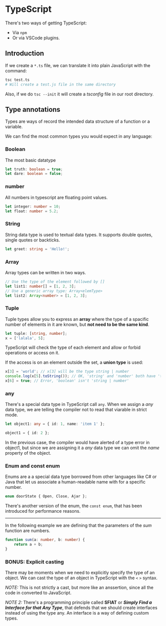 # TypeScript

There's two ways of getting TypeScript:

- Via `npm`
- Or via VSCode plugins.

## Introduction

If we create a `*.ts` file, we can translate it into plain JavaScript with the command:

```zsh
tsc test.ts
# Will create a test.js file in the same directory
```

Also, if we do `tsc --init` it will create a *tsconfig* file in our root directory.

## Type annotations

Types are ways of record the intended data structure of a function or a variable.

We can find the most common types you would expect in any language:

### Boolean

The most basic datatype

```typescript
let truth: boolean = true;
let dare: boolean = false;
```

### number

All numbers in typescript are floating point values.

```typescript
let integer: number = 10;
let float: number = 5.2;
```

### String

String data type is used to textual data types. It supports double quotes, single quotes or backticks.

```typescript
let greet: string = 'Hello!';
```

### Array

Array types can be written in two ways.

```typescript
// Use the type of the element followed by []
let list1: number[] = [1, 2, 3];
// Use a generic array type: Array<elemType>
let list2: Array<number> = [1, 2, 3];
```

### Tuple

Tuple types allow you to express an **array** where the type of a spacific number of elements in it are known, but **not need to be the same kind**.

```typescript
let tuple: [string, number];
x = ['lalala', 5];
```

TypeScript will check the type of each element and allow or forbid operations or access on it.

If the access is on an element outside the set, a **union type** is used:

```typescript
x[3] = 'world'; // x[3] will be the type string | number
console.log(x[5].toString()); // OK, 'string' and 'number' both have 'toString'
x[6] = true; // Error, 'boolean' isn't 'string | number'
```

### any

There's a special data type in TypeScript call `any`.
When we assign a *any* data type, we are telling the compiler not to read that viarable in strict mode.

```typescript
let object1: any = { id: 1, name: 'item 1' };

object1 = { id: 2 };
```

In the previous case, the compiler would have alerted of a type error in object1, but since we are assigning it a *any* data type we can omit the *name* property of the object.

### Enum and const enum

Enums are a a special data type borrowed from other languages like C# or Java that let us associate a human-readable name with for a specific number.

```typescript
enum doorState { Open, Close, Ajar };
```

There's another version of the enum, the `const enum`, that has been introduced for performance reasons.

---

In the following example we are defining that the parameters of the _sum_ function are numbers.

```typescript
function sum(a: number, b: number) {
    return a + b;
}
```

### **BONUS:** Explicit casting

There may be moments when we need to explicitly specify the type of an object. We can cast the type of an object in TypeScript with the `<`  `>` syntax.

*NOTE:* This is not strictly a cast, but more like an anssertion, since all the code in converted to JavaScript.

*NOTE 2:* There's a programming principle called **SFIAT** or **_Simply Find a Interface for that Any Type_**, that defends that we should create interfaces instead of using the type any.
An interface is a way of defining custom types.
